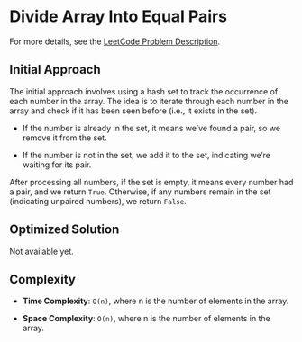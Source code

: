 # Divide Array Into Equal Pairs

For more details, see the [LeetCode Problem Description](https://leetcode.com/problems/divide-array-into-equal-pairs/description/).

## Initial Approach

The initial approach involves using a hash set to track the occurrence of each number in the array. The idea is to iterate through each number in the array and check if it has been seen before (i.e., it exists in the set).

- If the number is already in the set, it means we’ve found a pair, so we remove it from the set.

- If the number is not in the set, we add it to the set, indicating we’re waiting for its pair.

After processing all numbers, if the set is empty, it means every number had a pair, and we return `True`. Otherwise, if any numbers remain in the set (indicating unpaired numbers), we return `False`.

## Optimized Solution

Not available yet.

## Complexity

- **Time Complexity**: `O(n)`, where n is the number of elements in the array.

- **Space Complexity**: `O(n)`, where n is the number of elements in the array.
